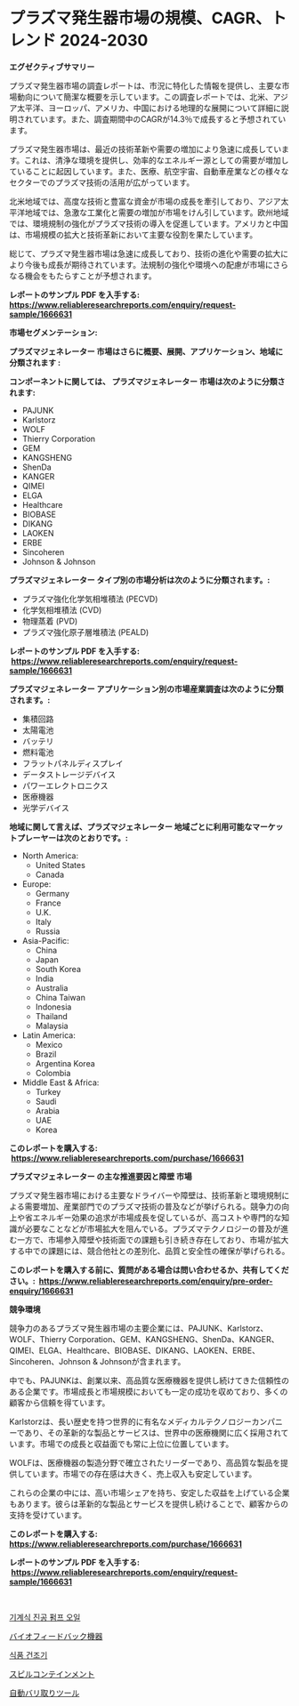 <p><h1>プラズマ発生器市場の規模、CAGR、トレンド 2024-2030</h1></p><p><strong>エグゼクティブサマリー</strong></p>
<p><p>プラズマ発生器市場の調査レポートは、市況に特化した情報を提供し、主要な市場動向について簡潔な概要を示しています。この調査レポートでは、北米、アジア太平洋、ヨーロッパ、アメリカ、中国における地理的な展開について詳細に説明されています。また、調査期間中のCAGRが14.3％で成長すると予想されています。</p><p>プラズマ発生器市場は、最近の技術革新や需要の増加により急速に成長しています。これは、清浄な環境を提供し、効率的なエネルギー源としての需要が増加していることに起因しています。また、医療、航空宇宙、自動車産業などの様々なセクターでのプラズマ技術の活用が広がっています。</p><p>北米地域では、高度な技術と豊富な資金が市場の成長を牽引しており、アジア太平洋地域では、急激な工業化と需要の増加が市場をけん引しています。欧州地域では、環境規制の強化がプラズマ技術の導入を促進しています。アメリカと中国は、市場規模の拡大と技術革新において主要な役割を果たしています。</p><p>総じて、プラズマ発生器市場は急速に成長しており、技術の進化や需要の拡大により今後も成長が期待されています。法規制の強化や環境への配慮が市場にさらなる機会をもたらすことが予想されます。</p></p>
<p><strong>レポートのサンプル PDF を入手する: <a href="https://www.reliableresearchreports.com/enquiry/request-sample/1666631">https://www.reliableresearchreports.com/enquiry/request-sample/1666631</a></strong></p>
<p><strong>市場セグメンテーション:</strong></p>
<p><strong> プラズマジェネレーター 市場はさらに概要、展開、アプリケーション、地域に分類されます :</strong></p>
<p><strong>コンポーネントに関しては、 プラズマジェネレーター 市場は次のように分類されます: &nbsp;</strong></p>
<p><ul><li>PAJUNK</li><li>Karlstorz</li><li>WOLF</li><li>Thierry Corporation</li><li>GEM</li><li>KANGSHENG</li><li>ShenDa</li><li>KANGER</li><li>QIMEI</li><li>ELGA</li><li>Healthcare</li><li>BIOBASE</li><li>DIKANG</li><li>LAOKEN</li><li>ERBE</li><li>Sincoheren</li><li>Johnson & Johnson</li></ul></p>
<p><strong> プラズマジェネレーター タイプ別の市場分析は次のように分類されます。:</strong></p>
<p><ul><li>プラズマ強化化学気相堆積法 (PECVD)</li><li>化学気相堆積法 (CVD)</li><li>物理蒸着 (PVD)</li><li>プラズマ強化原子層堆積法 (PEALD)</li></ul></p>
<p><strong>レポートのサンプル PDF を入手する: &nbsp;<a href="https://www.reliableresearchreports.com/enquiry/request-sample/1666631">https://www.reliableresearchreports.com/enquiry/request-sample/1666631</a></strong></p>
<p><strong> プラズマジェネレーター アプリケーション別の市場産業調査は次のように分類されます。:</strong></p>
<p><ul><li>集積回路</li><li>太陽電池</li><li>バッテリ</li><li>燃料電池</li><li>フラットパネルディスプレイ</li><li>データストレージデバイス</li><li>パワーエレクトロニクス</li><li>医療機器</li><li>光学デバイス</li></ul></p>
<p><strong>地域に関して言えば、プラズマジェネレーター 地域ごとに利用可能なマーケットプレーヤーは次のとおりです。:</strong></p>
<p><ul>
    <li>
        North America:
        <ul>
            <li>United States</li>
            <li>Canada</li>
        </ul>
    </li>
    <li>
        Europe:
        <ul>
            <li>Germany</li>
            <li>France</li>
            <li>U.K.</li>
            <li>Italy</li>
            <li>Russia</li>
        </ul>
    </li>
    <li>
        Asia-Pacific:
        <ul>
            <li>China</li>
            <li>Japan</li>
            <li>South Korea</li>
            <li>India</li>
            <li>Australia</li>
            <li>China Taiwan</li>
            <li>Indonesia</li>
            <li>Thailand</li>
            <li>Malaysia</li>
        </ul>
    </li>
    <li>
        Latin America:
        <ul>
            <li>Mexico</li>
            <li>Brazil</li>
            <li>Argentina Korea</li>
            <li>Colombia</li>
        </ul>
    </li>
    <li>
        Middle East & Africa:
        <ul>
            <li>Turkey</li>
            <li>Saudi</li>
            <li>Arabia</li>
            <li>UAE</li>
            <li>Korea</li>
        </ul>
    </li>
    </ul></p>
<p><strong>このレポートを購入する: &nbsp;<a href="https://www.reliableresearchreports.com/purchase/1666631">https://www.reliableresearchreports.com/purchase/1666631</a></strong></p>
<p><strong>プラズマジェネレーター の主な推進要因と障壁 市場</strong></p>
<p><p>プラズマ発生器市場における主要なドライバーや障壁は、技術革新と環境規制による需要増加、産業部門でのプラズマ技術の普及などが挙げられる。競争力の向上や省エネルギー効果の追求が市場成長を促しているが、高コストや専門的な知識が必要なことなどが市場拡大を阻んでいる。プラズマテクノロジーの普及が進む一方で、市場参入障壁や技術面での課題も引き続き存在しており、市場が拡大する中での課題には、競合他社との差別化、品質と安全性の確保が挙げられる。</p></p>
<p><strong>このレポートを購入する前に、質問がある場合は問い合わせるか、共有してください。:&nbsp; <a href="https://www.reliableresearchreports.com/enquiry/pre-order-enquiry/1666631">https://www.reliableresearchreports.com/enquiry/pre-order-enquiry/1666631</a></strong></p>
<p><strong>競争環境</strong></p>
<p><p>競争力のあるプラズマ発生器市場の主要企業には、PAJUNK、Karlstorz、WOLF、Thierry Corporation、GEM、KANGSHENG、ShenDa、KANGER、QIMEI、ELGA、Healthcare、BIOBASE、DIKANG、LAOKEN、ERBE、Sincoheren、Johnson & Johnsonが含まれます。</p><p>中でも、PAJUNKは、創業以来、高品質な医療機器を提供し続けてきた信頼性のある企業です。市場成長と市場規模においても一定の成功を収めており、多くの顧客から信頼を得ています。</p><p>Karlstorzは、長い歴史を持つ世界的に有名なメディカルテクノロジーカンパニーであり、その革新的な製品とサービスは、世界中の医療機関に広く採用されています。市場での成長と収益面でも常に上位に位置しています。</p><p>WOLFは、医療機器の製造分野で確立されたリーダーであり、高品質な製品を提供しています。市場での存在感は大きく、売上収入も安定しています。</p><p>これらの企業の中には、高い市場シェアを持ち、安定した収益を上げている企業もあります。彼らは革新的な製品とサービスを提供し続けることで、顧客からの支持を受けています。</p></p>
<p><strong>このレポートを購入する: &nbsp; <a href="https://www.reliableresearchreports.com/purchase/1666631">https://www.reliableresearchreports.com/purchase/1666631</a></strong></p>
<p><strong>レポートのサンプル PDF を入手する: &nbsp;<a href="https://www.reliableresearchreports.com/enquiry/request-sample/1666631">https://www.reliableresearchreports.com/enquiry/request-sample/1666631</a></strong><strong></strong></p>
<p>&nbsp;</p>
<p><p><a href="https://github.com/wallacBahrtyinger567686/Market-Research-Report-List-1/blob/main/412131113178.md">기계식 진공 펌프 오일</a></p><p><a href="https://medium.com/@marcosoenrt565736/%E3%83%90%E3%82%A4%E3%82%AA%E3%83%95%E3%82%A3%E3%83%BC%E3%83%89%E3%83%90%E3%83%83%E3%82%AF%E6%A9%9F%E5%99%A8%E5%B8%82%E5%A0%B4%E3%83%A1%E3%83%88%E3%83%AA%E3%82%AF%E3%82%B9%E3%81%AE%E8%A7%A3%E8%AA%AD-%E5%B8%82%E5%A0%B4%E3%82%B7%E3%82%A7%E3%82%A2-%E3%83%88%E3%83%AC%E3%83%B3%E3%83%89-%E6%88%90%E9%95%B7%E3%83%91%E3%82%BF%E3%83%BC%E3%83%B3-2f8b09af75e7">バイオフィードバック機器</a></p><p><a href="https://medium.com/@lizaheller2023/%EC%8B%9D%ED%92%88-%EA%B1%B4%EC%A1%B0%EA%B8%B0-%EC%8B%9C%EC%9E%A5-%EC%84%B1%EA%B3%B5%EC%A0%81%EC%9D%B8-%EB%B9%84%EC%A6%88%EB%8B%88%EC%8A%A4-%EC%A0%84%EB%9E%B5%EC%9D%98-%EC%97%B4%EC%87%A0-2031%EB%85%84%EA%B9%8C%EC%A7%80%EC%9D%98-%EC%98%88%EC%B8%A1-d204338bc697">식품 건조기</a></p><p><a href="https://medium.com/@barrycuda1974/%E6%B5%81%E5%87%BA%E9%98%B2%E6%AD%A2%E5%B8%82%E5%A0%B4%E8%A6%8F%E6%A8%A1%E3%81%AF-%E3%82%B0%E3%83%AD%E3%83%BC%E3%83%90%E3%83%AB%E7%94%A3%E6%A5%AD%E3%81%AB%E3%81%8A%E3%81%91%E3%82%8B%E6%9C%80%E9%81%A9%E3%81%AA%E3%83%9E%E3%83%BC%E3%82%B1%E3%83%86%E3%82%A3%E3%83%B3%E3%82%B0%E3%83%81%E3%83%A3%E3%83%8D%E3%83%AB%E3%82%92%E6%98%8E%E3%82%89%E3%81%8B%E3%81%AB%E3%81%97%E3%81%BE%E3%81%99-eea64276d2b6">スピルコンテインメント</a></p><p><a href="https://github.com/EthanMorar2011/Market-Research-Report-List-1/blob/main/922369714113.md">自動バリ取りツール</a></p></p>